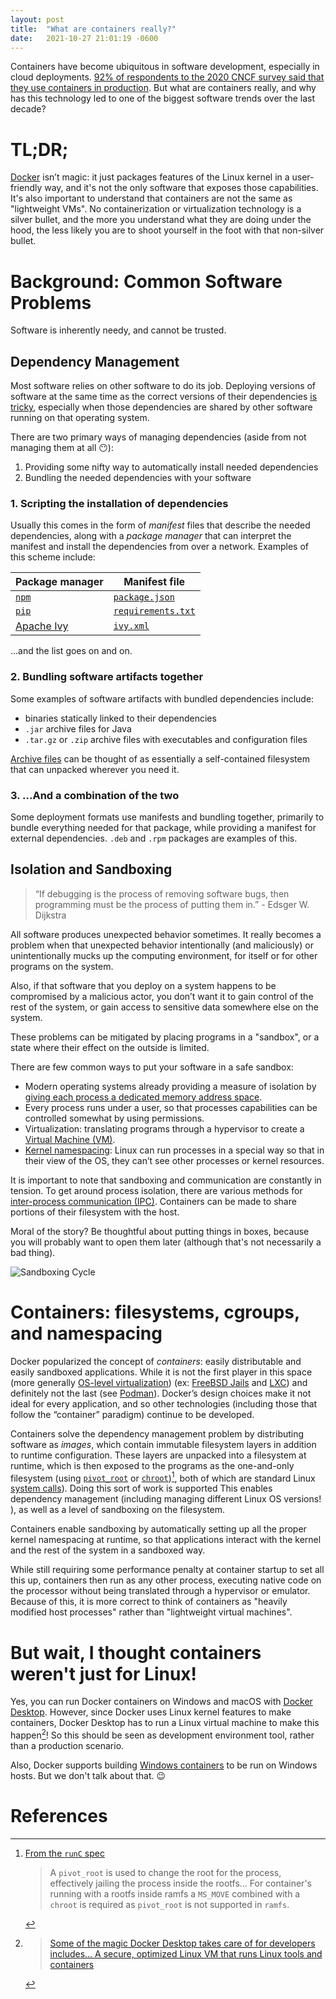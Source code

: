 ```yaml
---
layout: post
title:  "What are containers really?"
date:   2021-10-27 21:01:19 -0600
---
```


Containers have become ubiquitous in software development, especially in cloud deployments. [92% of respondents to the 2020 CNCF survey said that they use containers in production](https://www.cncf.io/wp-content/uploads/2020/11/CNCF_Survey_Report_2020.pdf). But what are containers really, and why has this technology led to one of the biggest software trends over the last decade?

# TL;DR;

[Docker](https://www.docker.com/) isn’t magic: it just packages features of the Linux kernel in a user-friendly way, and it's not the only software that exposes those capabilities. It's also important to understand that containers are not the same as "lightweight VMs". No containerization or virtualization technology is a silver bullet, and the more you understand what they are doing under the hood, the less likely you are to shoot yourself in the foot with that non-silver bullet.

# Background: Common Software Problems

Software is inherently needy, and cannot be trusted.

## Dependency Management

Most software relies on other software to do its job. Deploying versions of software at the same time as the correct versions of their dependencies [is tricky](https://en.wikipedia.org/wiki/Dependency_hell), especially when those dependencies are shared by other software running on that operating system.

There are two primary ways of managing dependencies (aside from not managing them at all 😶):
1. Providing some nifty way to automatically install needed dependencies
2. Bundling the needed dependencies with your software

### 1. Scripting the installation of dependencies
Usually this comes in the form of _manifest_ files that describe the needed dependencies, along with a _package manager_ that can interpret the manifest and install the dependencies from over a network. Examples of this scheme include:

| Package manager | Manifest file |
| --------------- | ------------- |
| [`npm`](https://docs.npmjs.com/cli/v7/commands/npm)           | [`package.json`](https://docs.npmjs.com/cli/v7/configuring-npm/package-json) |
| [`pip`](https://pip.pypa.io/en/stable/)           | [`requirements.txt`](https://pip.pypa.io/en/stable/user_guide/#requirements-files) |
| [Apache Ivy](https://ant.apache.org/ivy/)      | [`ivy.xml`](https://ant.apache.org/ivy/history/latest-milestone/ivyfile.html) |

...and the list goes on and on.

### 2. Bundling software artifacts together
Some examples of software artifacts with bundled dependencies include:
- binaries statically linked to their dependencies
- `.jar` archive files for Java
- `.tar.gz` or `.zip` archive files with executables and configuration files

[Archive files](https://en.wikipedia.org/wiki/Archive_file) can be thought of as essentially a self-contained filesystem that can unpacked wherever you need it.

### 3. ...And a combination of the two

Some deployment formats use manifests and bundling together, primarily to bundle everything needed for that package, while providing a manifest for external dependencies. `.deb` and `.rpm` packages are examples of this.

## Isolation and Sandboxing

> “If debugging is the process of removing software bugs, then programming must be the process of putting them in.”
    - Edsger W. Dijkstra

All software produces unexpected behavior sometimes. It really becomes a problem when that unexpected behavior intentionally (and maliciously) or unintentionally mucks up the computing environment, for itself or for other programs on the system.

Also, if that software that you deploy on a system happens to be compromised by a malicious actor, you don’t want it to gain control of the rest of the system, or gain access to sensitive data somewhere else on the system.

These problems can be mitigated by placing programs in a "sandbox", or a state where their effect on the outside is limited.

There are few common ways to put your software in a safe sandbox:

- Modern operating systems already providing a measure of isolation by [giving each process a dedicated memory address space](https://tldp.org/LDP/tlk/kernel/processes.html).
- Every process runs under a user, so that processes capabilities can be controlled somewhat by using permissions.
- Virtualization: translating programs through a hypervisor to create a [Virtual Machine (VM)](https://en.wikipedia.org/wiki/Virtual_machine).
- [Kernel namespacing](https://en.wikipedia.org/wiki/Linux_namespaces): Linux can run processes in a special way so that in their view of the OS, they can’t see other processes or kernel resources.

It is important to note that sandboxing and communication are constantly in tension. To get around process isolation, there are various methods for [inter-process communication (IPC)](https://en.wikipedia.org/wiki/Inter-process_communication). Containers can be made to share portions of their filesystem with the host.

Moral of the story? Be thoughtful about putting things in boxes, because you will probably want to open them later (although that's not necessarily a bad thing).

![Sandboxing Cycle](https://imgs.xkcd.com/comics/sandboxing_cycle.png)


# Containers: filesystems, cgroups, and namespacing

Docker popularized the concept of _containers_: easily distributable and easily sandboxed applications. While it is not the first player in this space (more generally [OS-level virtualization](https://en.wikipedia.org/wiki/OS-level_virtualization)) (ex: [FreeBSD Jails](https://en.wikipedia.org/wiki/FreeBSD_jail) and [LXC](https://en.wikipedia.org/wiki/LXC)) and definitely not the last (see [Podman](https://podman.io/)). Docker’s design choices make it not ideal for every application, and so other technologies (including those that follow the “container” paradigm) continue to be developed.

Containers solve the dependency management problem by distributing software as _images_, which contain immutable filesystem layers in addition to runtime configuration. These layers are unpacked into a filesystem at runtime, which is then exposed to the programs as the one-and-only filesystem (using [`pivot_root`](https://man7.org/linux/man-pages/man2/pivot_root.2.html) or [`chroot`](https://man7.org/linux/man-pages/man2/chroot.2.html))[^runC], both of which are standard Linux [system calls](https://en.wikipedia.org/wiki/System_call)). Doing this sort of work is supported This enables dependency management (including managing different Linux OS versions! ), as well as a level of sandboxing on the filesystem.

Containers enable sandboxing by automatically setting up all the proper kernel namespacing at runtime, so that applications interact with the kernel and the rest of the system in a sandboxed way.

While still requiring some performance penalty at container startup to set all this up, containers then run as any other process, executing native code on the processor without being translated through a hypervisor or emulator. Because of this, it is more correct to think of containers as "heavily modified host processes" rather than "lightweight virtual machines".

# But wait, I thought containers weren't just for Linux!

Yes, you can run Docker containers on Windows and macOS with [Docker Desktop](https://www.docker.com/products/docker-desktop). However, since Docker uses Linux kernel features to make containers, Docker Desktop has to run a Linux virtual machine to make this happen[^DockerDesktopVM]! So this should be seen as development environment tool, rather than a production scenario.

Also, Docker supports building [Windows containers](https://www.docker.com/products/windows-containers) to be run on Windows hosts. But we don't talk about that. 😉

# References

[^runC]: [From the `runC` spec](https://github.com/opencontainers/runc/blob/master/libcontainer/SPEC.md)
    > A `pivot_root` is used to change the root for the process, effectively jailing the process inside the rootfs... For container's running with a rootfs inside ramfs a `MS_MOVE` combined with a `chroot` is required as `pivot_root` is not supported in `ramfs`.

[^DockerDesktopVM]: 
    > [Some of the magic Docker Desktop takes care of for developers includes... A secure, optimized Linux VM that runs Linux tools and containers](https://www.docker.com/blog/the-magic-behind-the-scenes-of-docker-desktop/)
